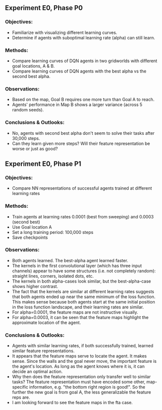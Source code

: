 ##  Experiment E0, Phase P0
### Objectives: 
- Familiarize with visualizing different learning curves. 
- Determine if agents with suboptimal learning rate (alpha) can still learn.
### Methods: 
- Compare learning curves of DQN agents in two gridworlds with different goal locations, A & B.
- Compare learning curves of DQN agents with the best alpha vs the second best alpha.
### Observations: 
- Based on the map, Goal B requires one more turn than Goal A to reach. 
- Agents' performance in Map B shows a larger variance (across 5 random seeds). 
### Conclusions & Outlooks: 
- No, agents with second best alpha don't seem to solve their tasks after 30,000 steps.
- Can they learn given more steps? Will their feature representation be worse or just as good?

## Experiment E0, Phase P1
### Objectives: 
- Compare NN representations of successful agents trained at different learning rates
### Methods: 
- Train agents at learning rates 0.0001 (best from sweeping) and 0.0003 (second best)
- Use Goal location A
- Set a long training period: 100,000 steps
- Save checkpoints
### Observations:
- Both agents learned. The best-alpha agent learned faster.
- The kernels in the first convolutional layer (which has three input channels) appear to have some structures (i.e. not completely random): straight lines, corners, isolated dots, etc.
- The kernels in both alpha-cases look similar, but the best-alpha-case shows higher contrast.
- The fact that the kernels are similar at different learning rates suggests that both agents ended up near the same minimum of the loss function. This makes sense because both agents start at the same initial position in the loss function landscape, and their learning rates are similar.
- For alpha=0.0001, the feature maps are not instructive visually. 
- For alpha=0.0003, it can be seen that the feature maps highlight the approximate location of the agent. 
### Conclusions & Outlooks: 
- Agents with similar learning rates, if both successfully trained, learned similar feature representations.
- It appears that the feature maps serve to locate the agent. It makes sense. Since the walls and the goal never move, the important feature is the agent's location. As long as the agent knows where it is, it can decide an optimal action. 
- Why then does the feature representation only transfer well to similar tasks? The feature representation must have encoded some other, map-specific information, e.g. "the bottom right region is good!". So the further the new goal is from goal A, the less generalizable the feature reps are.
- I am looking forward to see the feature maps in the fta case.